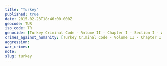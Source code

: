 ```yaml
---
title: "Turkey"
published: true
date: 2015-02-23T18:46:00.000Z
geocode: TUR
iso_code: TR
genocide: [Turkey Criminal Code - Volume II - Chapter I - Section I - Article 76](https://iccdb.hrlc.net/data/doc/606/keyword/46/)
crimes_against_humanity: [Turkey Criminal Code - Volume II - Chapter I - Section I - Article 77](https://iccdb.hrlc.net/data/doc/606/keyword/13/)
aggression:
war_crimes:
note:
slug: turkey
---
```

